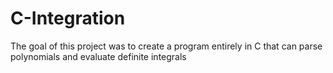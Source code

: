 # C-Integration
The goal of this project was to create a program entirely in C that can parse polynomials and evaluate definite integrals

